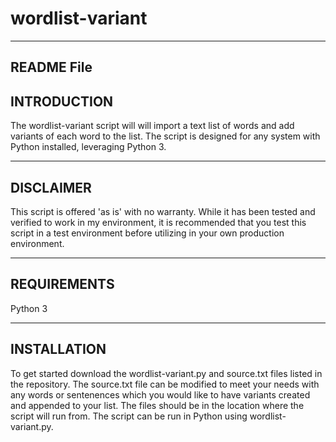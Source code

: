 # wordlist-variant

------------
README File
------------

INTRODUCTION
-------------

The wordlist-variant script will will import a text list of words and add variants of each word to the list. The script is designed for any system with Python installed, leveraging Python 3.

-----------
DISCLAIMER
-----------

This script is offered 'as is' with no warranty. While it has been tested and verified to work in my environment, it is recommended that you test this script in a test environment before utilizing in your own production environment. 

-------------
REQUIREMENTS
-------------

Python 3

-------------
INSTALLATION
-------------

To get started download the wordlist-variant.py and source.txt files listed in the repository. The source.txt file can be modified to meet your needs with any words or sentenences which you would like to have variants created and appended to your list. The files should be in the location where the script will run from. The script can be run in Python using wordlist-variant.py.
